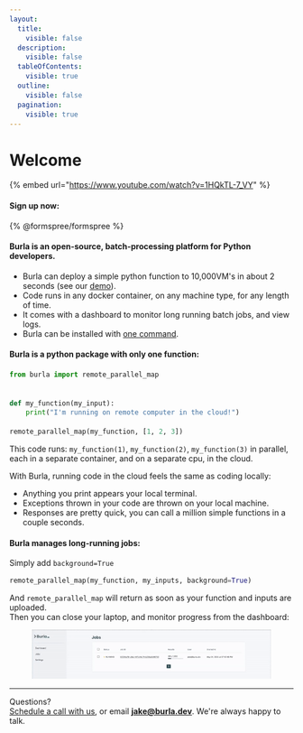 ```yaml
---
layout:
  title:
    visible: false
  description:
    visible: false
  tableOfContents:
    visible: true
  outline:
    visible: false
  pagination:
    visible: true
---
```


# Welcome

{% embed url="https://www.youtube.com/watch?v=1HQkTL-7_VY" %}

#### Sign up now:

{% @formspree/formspree %}

#### Burla is an open-source, batch-processing platform for Python developers.

* Burla can deploy a simple python function to 10,000VM's in about 2 seconds (see our [demo](https://www.youtube.com/watch?v=1HQkTL-7_VY)).
* Code runs in any docker container, on any machine type, for any length of time.
* It comes with a dashboard to monitor long running batch jobs, and view logs.
* Burla can be installed with [one command](installation.md).

#### Burla is a python package with only one function:

```python
from burla import remote_parallel_map


def my_function(my_input):
    print("I'm running on remote computer in the cloud!")
    
remote_parallel_map(my_function, [1, 2, 3])
```

This code runs: `my_function(1)`, `my_function(2)`, `my_function(3)` in parallel, each in a separate container, and on a separate cpu, in the cloud.

With Burla, running code in the cloud feels the same as coding locally:

* Anything you print appears your local terminal.
* Exceptions thrown in your code are thrown on your local machine.
* Responses are pretty quick, you can call a million simple functions in a couple seconds.

#### Burla manages long-running jobs:

Simply add `background=True`&#x20;

```python
remote_parallel_map(my_function, my_inputs, background=True)
```

And `remote_parallel_map` will return as soon as your function and inputs are uploaded.\
Then you can close your laptop, and monitor progress from the dashboard:

<figure><img src=".gitbook/assets/MyMovie-ezgif.com-video-to-gif-converter.gif" alt=""><figcaption></figcaption></figure>

***

Questions?\
[Schedule a call with us](http://cal.com/jakez/burla), or email **jake@burla.dev**. We're always happy to talk.

